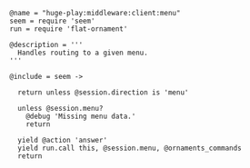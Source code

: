     @name = "huge-play:middleware:client:menu"
    seem = require 'seem'
    run = require 'flat-ornament'

    @description = '''
      Handles routing to a given menu.
    '''

    @include = seem ->

      return unless @session.direction is 'menu'

      unless @session.menu?
        @debug 'Missing menu data.'
        return

      yield @action 'answer'
      yield run.call this, @session.menu, @ornaments_commands
      return
